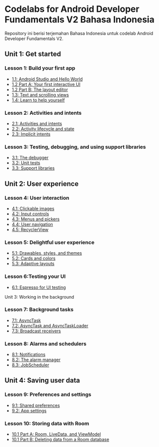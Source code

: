 # Codelabs for Android Developer Fundamentals V2 Bahasa Indonesia

Repository ini berisi terjemahan Bahasa Indonesia untuk codelab Android Developer Fundamentals V2. 

## Unit 1: Get started

### Lesson 1: Build your first app

- [1.1: Android Studio and Hello World]()
- [1.2 Part A: Your first interactive UI]()
- [1.2 Part B: The layout editor]()
- [1.3: Text and scrolling views]()
- [1.4: Learn to help yourself]()

### Lesson 2: Activities and intents

- [2.1: Activities and intents]()
- [2.2: Activity lifecycle and state]()
- [2.3: Implicit intents]()

### Lesson 3: Testing, debugging, and using support libraries

- [3.1: The debugger]()
- [3.2: Unit tests]()
- [3.3: Support libraries]()

## Unit 2: User experience

### Lesson 4: User interaction

- [4.1: Clickable images]()
- [4.2: Input controls]()
- [4.3: Menus and pickers]()
- [4.4: User navigation]()
- [4.5: RecyclerView]()

### Lesson 5: Delightful user experience

- [5.1: Drawables, styles, and themes]()
- [5.2: Cards and colors]()
- [5.3: Adaptive layouts]()

### Lesson 6:Testing your UI

- [6.1: Espresso for UI testing]()

Unit 3: Working in the background

### Lesson 7: Background tasks

- [7.1: AsyncTask](./android-fundamentals-071-asynctask.md)
- [7.2: AsyncTask and AsyncTaskLoader]()
- [7.3: Broadcast receivers]()

### Lesson 8: Alarms and schedulers

- [8.1: Notifications]()
- [8.2: The alarm manager]()
- [8.3: JobScheduler]()

## Unit 4: Saving user data

### Lesson 9: Preferences and settings

- [9.1: Shared preferences]()
- [9.2: App settings]()

### Lesson 10: Storing data with Room

- [10.1 Part A: Room, LiveData, and ViewModel]()
- [10.1 Part B: Deleting data from a Room database]()
